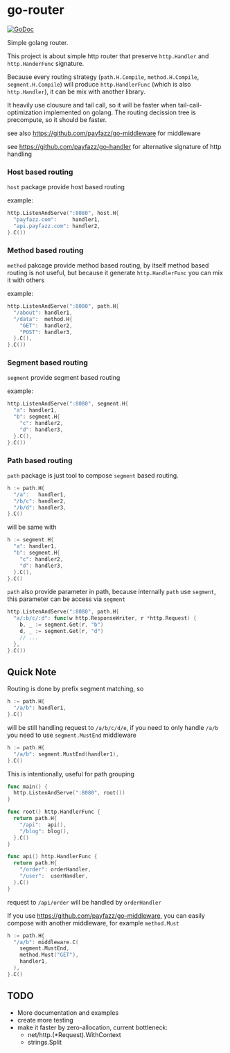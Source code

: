 # go-router

[![GoDoc](https://godoc.org/github.com/payfazz/go-router?status.svg)](https://godoc.org/github.com/payfazz/go-router)

Simple golang router.

This project is about simple http router that preserve `http.Handler` and `http.HanderFunc` signature.

Because every routing strategy (`path.H.Compile`, `method.H.Compile`, `segment.H.Compile`) will produce `http.HandlerFunc` (which is also `http.Handler`), it can be mix with another library.

It heavily use clousure and tail call, so it will be faster when tail-cail-optimization implemented on golang. The routing decission tree is precompute, so it should be faster.

see also https://github.com/payfazz/go-middleware for middleware

see https://github.com/payfazz/go-handler for alternative signature of http handling


### Host based routing
`host` package provide host based routing

example:

```go
http.ListenAndServe(":8080", host.H{
  "payfazz.com":     handler1,
  "api.payfazz.com": handler2,
}.C())
```

### Method based routing
`method` pakcage provide method based routing, by itself method based routing is not useful, but because it generate `http.HandlerFunc` you can mix it with others

example:

```go
http.ListenAndServe(":8080", path.H{
  "/about": handler1,
  "/data":  method.H{
    "GET":  handler2,
    "POST": handler3,
  }.C(),
}.C())
```

### Segment based routing
`segment` provide segment based routing

example:

```go
http.ListenAndServe(":8080", segment.H{
  "a": handler1,
  "b": segment.H{
    "c": handler2,
    "d": handler3,
  }.C(),
}.C())
```

### Path based routing
`path` package is just tool to compose `segment` based routing.
```go
h := path.H{
  "/a":   handler1,
  "/b/c": handler2,
  "/b/d": handler3,
}.C()
```
will be same with
```go
h := segment.H{
  "a": handler1,
  "b": segment.H{
    "c": handler2,
    "d": handler3,
  }.C(),
}.C()
```

`path` also provide parameter in path, because internally `path` use `segment`, this parameter can be access via `segment`
```go
http.ListenAndServe(":8080", path.H{
  "a/:b/c/:d": func(w http.ResponseWriter, r *http.Request) {
    b, _ := segment.Get(r, "b")
    d, _ := segment.Get(r, "d")
    // ...
  },
}.C())
```

## Quick Note
Routing is done by prefix segment matching, so
```go
h := path.H{
  "/a/b": handler1,
}.C()
```
will be still handling request to `/a/b/c/d/e`, if you need to only handle `/a/b` you need to use `segment.MustEnd` middleware
```go
h := path.H{
  "/a/b": segment.MustEnd(handler1),
}.C()
```

This is intentionally, useful for path grouping
```go
func main() {
  http.ListenAndServe(":8080", root())
}

func root() http.HandlerFunc {
  return path.H{
    "/api":  api(),
    "/blog": blog(),
  }.C()
}

func api() http.HandlerFunc {
  return path.H{
    "/order": orderHandler,
    "/user":  userHandler,
  }.C()
}
```
request to `/api/order` will be handled by `orderHandler`

If you use https://github.com/payfazz/go-middleware, you can easily compose with another middleware, for example `method.Must`
```go
h := path.H{
  "/a/b": middleware.C(
    segment.MustEnd,
    method.Must("GET"),
    handler1,
  ),
}.C()
```

## TODO

* More documentation and examples
* create more testing
* make it faster by zero-allocation, current bottleneck:
  * net/http.(*Request).WithContext
  * strings.Split
